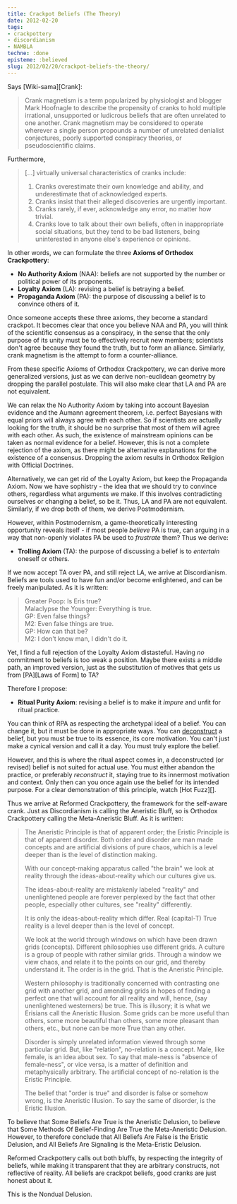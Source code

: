 ```yaml
---
title: Crackpot Beliefs (The Theory)
date: 2012-02-20
tags:
- crackpottery
- discordianism
- NAMBLA
techne: :done
episteme: :believed
slug: 2012/02/20/crackpot-beliefs-the-theory/
---
```


Says [Wiki-sama][Crank]:

> Crank magnetism is a term popularized by physiologist and blogger Mark Hoofnagle to describe the propensity of cranks to hold multiple irrational, unsupported or ludicrous beliefs that are often unrelated to one another. Crank magnetism may be considered to operate wherever a single person propounds a number of unrelated denialist conjectures, poorly supported conspiracy theories, or pseudoscientific claims.

Furthermore, 

> [...] virtually universal characteristics of cranks include:
> 
> 1. Cranks overestimate their own knowledge and ability, and underestimate that of acknowledged experts.
> 2. Cranks insist that their alleged discoveries are urgently important.
> 3. Cranks rarely, if ever, acknowledge any error, no matter how trivial.
> 4. Cranks love to talk about their own beliefs, often in inappropriate social situations, but they tend to be bad listeners, being uninterested in anyone else's experience or opinions.

In other words, we can formulate the three **Axioms of Orthodox Crackpottery**:

- **No Authority Axiom** (NAA): beliefs are not supported by the number or political power of its proponents.
- **Loyalty Axiom** (LA): revising a belief is betraying a belief.
- **Propaganda Axiom** (PA): the purpose of discussing a belief is to convince others of it.

Once someone accepts these three axioms, they become a standard crackpot. It becomes clear that once you believe NAA and PA, you will think of the scientific consensus as a conspiracy, in the sense that the only purpose of its unity must be to effectively recruit new members; scientists don't agree because they found the truth, but to form an alliance. Similarly, crank magnetism is the attempt to form a counter-alliance.

From these specific Axioms of Orthodox Crackpottery, we can derive more generalized versions, just as we can derive non-euclidean geometry by dropping the parallel postulate. This will also make clear that LA and PA are not equivalent.

We can relax the No Authority Axiom by taking into account Bayesian evidence and the Aumann agreement theorem, i.e. perfect Bayesians with equal priors will always agree with each other. So if scientists are actually looking for the truth, it should be no surprise that most of them will agree with each other. As such, the existence of mainstream opinions can be taken as normal evidence for a belief. However, this is not a complete rejection of the axiom, as there might be alternative explanations for the existence of a consensus. Dropping the axiom results in Orthodox Religion with Official Doctrines.

Alternatively, we can get rid of the Loyalty Axiom, but keep the Propaganda Axiom. Now we have sophistry - the idea that we should try to convince others, regardless what arguments we make. If this involves contradicting ourselves or changing a belief, so be it. Thus, LA and PA are not equivalent. Similarly, if we drop both of them, we derive Postmodernism.

However, within Postmodernism, a game-theoretically interesting opportunity reveals itself - if most people *believe* PA is true, can arguing in a way that non-openly violates PA be used to *frustrate* them? Thus we derive:

- **Trolling Axiom** (TA): the purpose of discussing a belief is to *entertain* oneself or others.

If we now accept TA over PA, and still reject LA, we arrive at Discordianism. Beliefs are tools used to have fun and/or become enlightened, and can be freely manipulated. As it is written:

> Greater Poop: Is Eris true?  
> Malaclypse the Younger: Everything is true.  
> GP: Even false things?  
> M2: Even false things are true.  
> GP: How can that be?  
> M2: I don't know man, I didn't do it.  

Yet, I find a full rejection of the Loyalty Axiom distasteful. Having *no* commitment to beliefs is too weak a position. Maybe there exists a middle path, an improved version, just as the substitution of motives that gets us from [PA][Laws of Form] to TA?

Therefore I propose:

- **Ritual Purity Axiom**: revising a belief is to make it *impure* and unfit for ritual practice.

You can think of RPA as respecting the archetypal ideal of a belief. You can change it, but it must be done in appropriate ways. You can [deconstruct](http://tvtropes.org/pmwiki/pmwiki.php/Main/Deconstruction) a belief, but you must be true to its essence, its core motivation. You can't just make a cynical version and call it a day. You must truly explore the belief.

However, and this is where the ritual aspect comes in, a deconstructed (or revised) belief is not suited for actual use. You must either abandon the practice, or preferably *reconstruct* it, staying true to its innermost motivation and context. Only then can you once again use the belief for its intended purpose. For a clear demonstration of this principle, watch [Hot Fuzz][].

Thus we arrive at Reformed Crackpottery, the framework for the self-aware crank. Just as Discordianism is calling the Aneristic Bluff, so is Orthodox Crackpottery calling the Meta-Aneristic Bluff. As it is written:

> The Aneristic Principle is that of apparent order; the Eristic Principle is that of apparent disorder. Both order and disorder are man made concepts and are artificial divisions of pure chaos, which is a level deeper than is the level of distinction making.
> 
> With our concept-making apparatus called "the brain" we look at reality through the ideas-about-reality which our cultures give us.
> 
> The ideas-about-reality are mistakenly labeled "reality" and unenlightened people are forever perplexed by the fact that other people, especially other cultures, see "reality" differently.
>
> It is only the ideas-about-reality which differ. Real (capital-T) True reality is a level deeper than is the level of concept.
> 
> We look at the world through windows on which have been drawn grids (concepts). Different philosophies use different grids. A culture is a group of people with rather similar grids. Through a window we view chaos, and relate it to the points on our grid, and thereby understand it. The order is in the grid. That is the Aneristic Principle.
> 
> Western philosophy is traditionally concerned with contrasting one grid with another grid, and amending grids in hopes of finding a perfect one that will account for all reality and will, hence, (say unenlightened westerners) be true. This is illusory; it is what we Erisians call the Aneristic Illusion. Some grids can be more useful than others, some more beautiful than others, some more pleasant than others, etc., but none can be more True than any other.
> 
> Disorder is simply unrelated information viewed through some particular grid. But, like "relation", no-relation is a concept. Male, like female, is an idea about sex. To say that male-ness is "absence of female-ness", or vice versa, is a matter of definition and metaphysically arbitrary. The artificial concept of no-relation is the Eristic Principle.
> 
> The belief that "order is true" and disorder is false or somehow wrong, is the Aneristic Illusion. To say the same of disorder, is the Eristic Illusion.

To believe that Some Beliefs Are True is the Aneristic Delusion, to believe that Some Methods Of Belief-Finding Are True the Meta-Aneristic Delusion. However, to therefore conclude that All Beliefs Are False is the Eristic Delusion, and All Beliefs Are Signaling is the Meta-Eristic Delusion.

Reformed Crackpottery calls out both bluffs, by respecting the integrity of beliefs, while making it transparent that they are arbitrary constructs, not reflective of reality. All beliefs are crackpot beliefs, good cranks are just honest about it.

This is the Nondual Delusion.
